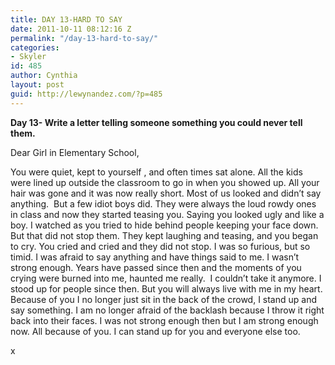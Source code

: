 ```yaml
---
title: DAY 13-HARD TO SAY
date: 2011-10-11 08:12:16 Z
permalink: "/day-13-hard-to-say/"
categories:
- Skyler
id: 485
author: Cynthia
layout: post
guid: http://lewynandez.com/?p=485
---
```


**Day 13- Write a letter telling someone something you could never tell them.**

<a href="http://i1.wp.com/lewynandez.com/wp-content/uploads/2011/10/alone_by_esparrow.jpg" rel="lightbox[485]"><img class="aligncenter size-medium wp-image-486" title="ALONE" src="http://i1.wp.com/lewynandez.com/wp-content/uploads/2011/10/alone_by_esparrow-227x300.jpg?fit=227%2C300" alt="" srcset="http://i1.wp.com/lewynandez.com/wp-content/uploads/2011/10/alone_by_esparrow.jpg?resize=227%2C300 227w, http://i1.wp.com/lewynandez.com/wp-content/uploads/2011/10/alone_by_esparrow.jpg?w=300 300w" sizes="(max-width: 227px) 100vw, 227px" data-recalc-dims="1" /></a>Dear Girl in Elementary School,

You were quiet, kept to yourself , and often times sat alone. All the kids were lined up outside the classroom to go in when you showed up. All your hair was gone and it was now really short. Most of us looked and didn&#8217;t say anything.  But a few idiot boys did. They were always the loud rowdy ones in class and now they started teasing you. Saying you looked ugly and like a boy. I watched as you tried to hide behind people keeping your face down. But that did not stop them. They kept laughing and teasing, and you began to cry. You cried and cried and they did not stop. I was so furious, but so timid. I was afraid to say anything and have things said to me. I wasn&#8217;t strong enough. Years have passed since then and the moments of you crying were burned into me, haunted me really.  I couldn&#8217;t take it anymore. I stood up for people since then. But you will always live with me in my heart. Because of you I no longer just sit in the back of the crowd, I stand up and say something. I am no longer afraid of the backlash because I throw it right back into their faces. I was not strong enough then but I am strong enough now. All because of you. I can stand up for you and everyone else too.

x